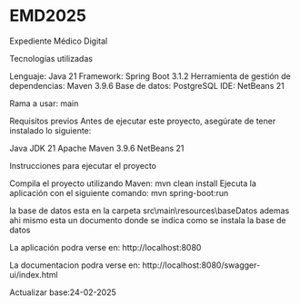 # EMD2025
 Expediente Médico Digital

Tecnologías utilizadas

 Lenguaje: Java 21
 Framework: Spring Boot 3.1.2
 Herramienta de gestión de dependencias: Maven 3.9.6
 Base de datos: PostgreSQL
 IDE: NetBeans 21

Rama a usar: main

Requisitos previos
Antes de ejecutar este proyecto, asegúrate de tener instalado lo siguiente:

 Java JDK 21
 Apache Maven 3.9.6
 NetBeans 21

 Instrucciones para ejecutar el proyecto

 Compila el proyecto utilizando Maven: mvn clean install
 Ejecuta la aplicación con el siguiente comando: mvn spring-boot:run

 la base de datos esta en la carpeta src\main\resources\baseDatos ademas ahi mismo esta un documento donde se indica como se instala la base de datos
 
 La aplicación podra verse en:
  http://localhost:8080

 La documentacion podra verse en:
 http://localhost:8080/swagger-ui/index.html

 Actualizar base:24-02-2025
